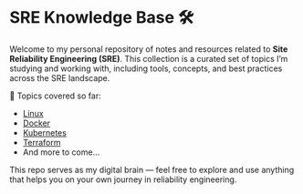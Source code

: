 # SRE Knowledge Base 🛠️

Welcome to my personal repository of notes and resources related to **Site Reliability Engineering (SRE)**. This collection is a curated set of topics I’m studying and working with, including tools, concepts, and best practices across the SRE landscape.

📂 Topics covered so far:

- [Linux](Linux/Linux.md)
- [Docker](Docker/Docker.md)
- [Kubernetes](Kubernetes/Kubernetes.md)
- [Terraform](Terraform/Terraform.md)
- And more to come...

This repo serves as my digital brain — feel free to explore and use anything that helps you on your own journey in reliability engineering.
